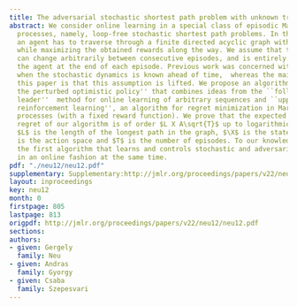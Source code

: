 ```yaml
---
title: The adversarial stochastic shortest path problem with unknown transition probabilities
abstract: We consider online learning in a special class of episodic Markovian decision
  processes, namely, loop-free stochastic shortest path problems. In this problem,
  an agent has to traverse through a finite directed acyclic graph with random transitions
  while maximizing the obtained rewards along the way. We assume that the reward function
  can change arbitrarily between consecutive episodes, and is entirely revealed to
  the agent at the end of each episode. Previous work was concerned with the case
  when the stochastic dynamics is known ahead of time,  whereas the main novelty of
  this paper is that this assumption is lifted. We propose an algorithm called ``follow
  the perturbed optimistic policy'' that combines ideas from the ``follow the perturbed
  leader''  method for online learning of arbitrary sequences and ``upper confidence
  reinforcement learning'', an algorithm for regret minimization in Markovian decision
  processes (with a fixed reward function). We prove that the expected cumulative
  regret of our algorithm is of order $L X A\sqrt{T}$ up to logarithmic factors, where
  $L$ is the length of the longest path in the graph, $\X$ is the state space, $\A$
  is the action space and $T$ is the number of episodes. To our knowledge this is
  the first algorithm that learns and controls stochastic and adversarial components
  in an online fashion at the same time.
pdf: "./neu12/neu12.pdf"
supplementary: Supplementary:http://jmlr.org/proceedings/papers/v22/neu12/neu12Supple.pdf
layout: inproceedings
key: neu12
month: 0
firstpage: 805
lastpage: 813
origpdf: http://jmlr.org/proceedings/papers/v22/neu12/neu12.pdf
sections: 
authors:
- given: Gergely
  family: Neu
- given: Andras
  family: Gyorgy
- given: Csaba
  family: Szepesvari
---
```

